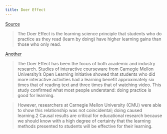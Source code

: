 ```yaml
---
title: Doer Effect
---
```

[Source](https://research.vitalsource.com/research/doer-effect)

> The Doer Effect is the learning science principle that students who do practice as they read (learn by doing) have higher learning gains than those who only read.  

[Another](https://get.vitalsource.com/hubfs/Website/Content%20Images%20-%20Resources%20page/The-Doer-Effect.pdf?hsLang=en)

> The Doer Effect has been the focus of both academic and industry research. Studies of interactive courseware
from Carnegie Mellon University’s Open Learning Initiative showed that students who did more interactive
activities had a learning benefit approximately six times that of reading text and three times that of watching
video. This study confirmed what most people understand: doing practice is good for learning.

> However, researchers at Carnegie Mellon University (CMU) were able to show this relationship was not
coincidental; doing caused learning.2 Causal results are critical for educational research because we should
know with a high degree of certainty that the learning methods presented to students will be effective
for their learning.
